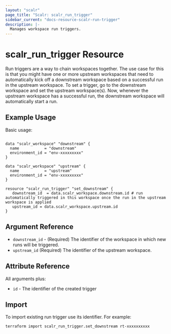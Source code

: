 ```yaml
---
layout: "scalr"
page_title: "Scalr: scalr_run_trigger"
sidebar_current: "docs-resource-scalr-run-trigger"
description: |-
  Manages workspace run triggers.
---
```


# scalr_run_trigger Resource

Run triggers are a way to chain workspaces together. 
The use case for this is that you might have one or more upstream workspaces that need to automatically kick off a downstream workspace based on a successful run in the upstream workspace. 
To set a trigger, go to the downstream workspace and set the upstream workspace(s). 
Now, whenever the upstream workspace has a successful run, the downstream workspace will automatically start a run. 

## Example Usage

Basic usage:

```hcl

data "scalr_workspace" "downstream" {
  name           = "downstream"
  environment_id = "env-xxxxxxxxx"
}

data "scalr_workspace" "upstream" {
  name           = "upstream"
  environment_id = "env-xxxxxxxxx"
}

resource "scalr_run_trigger" "set_downstream" {
   downstream_id  = data.scalr_workspace.downstream.id # run automatically triggered in this workspace once the run in the upstream workspace is applied
   upstream_id = data.scalr_workspace.upstream.id
}
```

## Argument Reference

* `downstream_id` - (Required) The identifier of the workspace in which new runs will be triggered.
* `upstream_id` (Required) The identifier of the upstream workspace.


## Attribute Reference

All arguments plus:

* `id` - The identifier of the created trigger

## Import

To import existing run trigger use its identifier. For example:
```shell
terraform import scalr_run_trigger.set_downstream rt-xxxxxxxxxx
```

